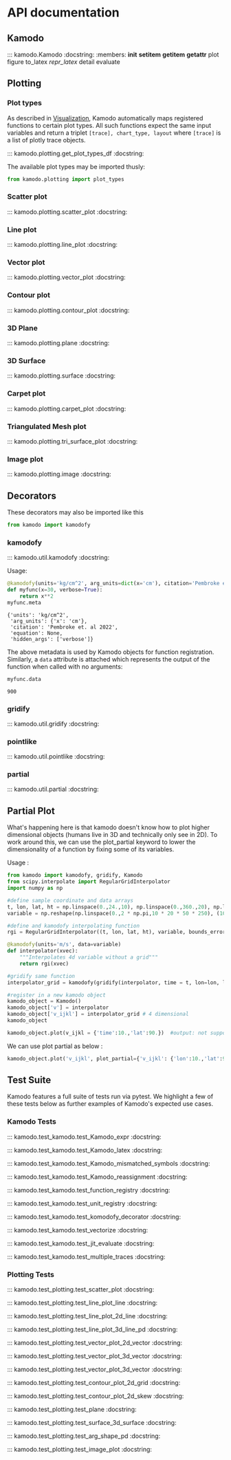 # API documentation

## Kamodo

::: kamodo.Kamodo
    :docstring:
    :members: __init__ __setitem__ __getitem__ __getattr__ plot figure to_latex _repr_latex_ detail evaluate

## Plotting

### Plot types

As described in [Visualization](../notebooks/Visualization/), Kamodo automatically maps registered functions to certain plot types. All such functions expect the same input variables and return a triplet `[trace], chart_type, layout` where `[trace]` is a list of plotly trace objects.

::: kamodo.plotting.get_plot_types_df
    :docstring:

The available plot types may be imported thusly:

```python
from kamodo.plotting import plot_types
```

### Scatter plot

::: kamodo.plotting.scatter_plot
    :docstring:

### Line plot

::: kamodo.plotting.line_plot
    :docstring:

### Vector plot

::: kamodo.plotting.vector_plot
    :docstring:

### Contour plot

::: kamodo.plotting.contour_plot
    :docstring:

### 3D Plane

::: kamodo.plotting.plane
    :docstring:

### 3D Surface

::: kamodo.plotting.surface
    :docstring:

### Carpet plot

::: kamodo.plotting.carpet_plot
    :docstring:

### Triangulated Mesh plot

::: kamodo.plotting.tri_surface_plot
    :docstring:

### Image plot

::: kamodo.plotting.image
    :docstring:

## Decorators

These decorators may also be imported like this

```python
from kamodo import kamodofy
```

### kamodofy

::: kamodo.util.kamodofy
    :docstring:

Usage:

```python
@kamodofy(units='kg/cm^2', arg_units=dict(x='cm'), citation='Pembroke et. al 2022', hidden_args=['verbose'])
def myfunc(x=30, verbose=True):
    return x**2
myfunc.meta
```
```console
{'units': 'kg/cm^2',
 'arg_units': {'x': 'cm'},
 'citation': 'Pembroke et. al 2022',
 'equation': None,
 'hidden_args': ['verbose']}
```
The above metadata is used by Kamodo objects for function registration. Similarly, a `data` attribute is attached which represents the output of the function when called with no arguments:

```python
myfunc.data
```
```console
900
```

### gridify
::: kamodo.util.gridify
    :docstring:

### pointlike

::: kamodo.util.pointlike
    :docstring:

### partial

::: kamodo.util.partial
    :docstring:


## Partial Plot

What's happening here is that kamodo doesn't know how to plot higher dimensional objects (humans live in 3D and technically only see in 2D). To work around this, we can use the plot_partial keyword to lower the dimensionality of a function by fixing some of its variables.

Usage : 
```python
from kamodo import kamodofy, gridify, Kamodo
from scipy.interpolate import RegularGridInterpolator
import numpy as np

#define sample coordinate and data arrays
t, lon, lat, ht = np.linspace(0.,24.,10), np.linspace(0.,360.,20), np.linspace(-90.,90.,50), np.linspace(100.,10000.,250)
variable = np.reshape(np.linspace(0.,2 * np.pi,10 * 20 * 50 * 250), (10,20,50,250))

#define and kamodofy interpolating function
rgi = RegularGridInterpolator((t, lon, lat, ht), variable, bounds_error = False, fill_value=np.NaN)

@kamodofy(units='m/s', data=variable)
def interpolator(xvec):
    """Interpolates 4d variable without a grid"""
    return rgi(xvec)

#gridify same function
interpolator_grid = kamodofy(gridify(interpolator, time = t, lon=lon, lat = lat,  height = ht), units='m/s', data=variable, arg_units={'time':'hr','lon':'deg','lat':'deg','height':'km'})

#register in a new kamodo object
kamodo_object = Kamodo()
kamodo_object['v'] = interpolator
kamodo_object['v_ijkl'] = interpolator_grid # 4 dimensional
kamodo_object

kamodo_object.plot(v_ijkl = {'time':10.,'lat':90.})  #output: not supported: out_dim ('N', 'M'), arg_dims [(1,), ('N',), (1,), ('M',)]
```

We can use plot partial as below : 

```python
kamodo_object.plot('v_ijkl', plot_partial={'v_ijkl': {'lon':10.,'lat':90.}})
```

## Test Suite

Kamodo features a full suite of tests run via pytest. We highlight a few of these tests below as further examples of Kamodo's expected use cases.

### Kamodo Tests

::: kamodo.test_kamodo.test_Kamodo_expr
    :docstring: 

::: kamodo.test_kamodo.test_Kamodo_latex
    :docstring: 

::: kamodo.test_kamodo.test_Kamodo_mismatched_symbols
    :docstring: 

::: kamodo.test_kamodo.test_Kamodo_reassignment
    :docstring: 

::: kamodo.test_kamodo.test_function_registry
    :docstring: 

::: kamodo.test_kamodo.test_unit_registry
    :docstring: 

::: kamodo.test_kamodo.test_komodofy_decorator
    :docstring: 

::: kamodo.test_kamodo.test_vectorize
    :docstring: 

::: kamodo.test_kamodo.test_jit_evaluate
    :docstring:  

::: kamodo.test_kamodo.test_multiple_traces
    :docstring:

### Plotting Tests

::: kamodo.test_plotting.test_scatter_plot
    :docstring:

::: kamodo.test_plotting.test_line_plot_line
    :docstring:

::: kamodo.test_plotting.test_line_plot_2d_line
    :docstring:

::: kamodo.test_plotting.test_line_plot_3d_line_pd
    :docstring:

::: kamodo.test_plotting.test_vector_plot_2d_vector
    :docstring:

::: kamodo.test_plotting.test_vector_plot_3d_vector
    :docstring:

::: kamodo.test_plotting.test_vector_plot_3d_vector
    :docstring:

::: kamodo.test_plotting.test_contour_plot_2d_grid
    :docstring:

::: kamodo.test_plotting.test_contour_plot_2d_skew
    :docstring:

::: kamodo.test_plotting.test_plane
    :docstring:

::: kamodo.test_plotting.test_surface_3d_surface
    :docstring:

::: kamodo.test_plotting.test_arg_shape_pd
    :docstring:

::: kamodo.test_plotting.test_image_plot
    :docstring:







